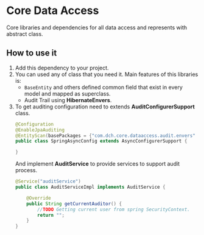 # Core Data Access
Core libraries and dependencies for all data access and represents with abstract class.

## How to use it
1. Add this dependency to your project.
2. You can used any of class that you need it. Main features of this libraries is:
   - `BaseEntity` and others defined common field that exist in every model and mapped as superclass.
   - Audit Trail using **HibernateEnvers**.
3. To get auditing configuration need to extends **AuditConfigurerSupport** class.
   ```Java
   @Configuration
   @EnableJpaAuditing
   @EntityScan(basePackages = {"com.dch.core.dataaccess.audit.envers" ,"your entitiy base package"})
   public class SpringAsyncConfig extends AsyncConfigurerSupport {

   }
   ```
   And implement **AuditService** to provide services to support audit process.
   ```java
   @Service("auditService")
   public class AuditServiceImpl implements AuditService {   
   
       @Override
       public String getCurrentAuditor() {
           //TODO Getting current user from spring SecurityContext.
           return "";
       }
   }
   ```